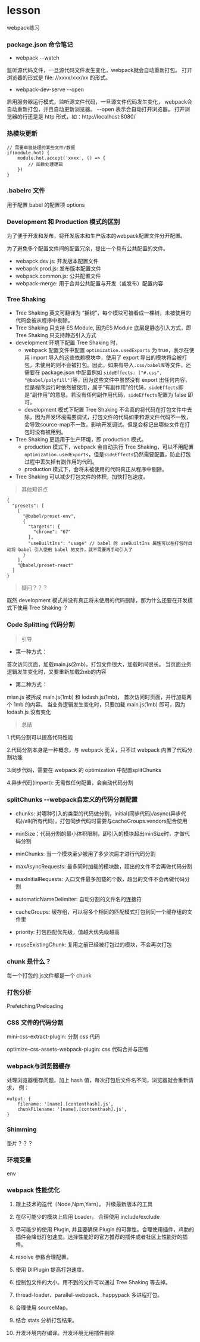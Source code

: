 # lesson
webpack练习


### package.json 命令笔记

- webpack --watch 

监听源代码文件，一旦源代码文件发生变化，webpack就会自动重新打包。
打开浏览器的形式是 file: //xxxx/xxx/xx 的形式。

- webpack-dev-serve --open

启用服务器运行模式，监听源文件代码，一旦源文件代码发生变化，
webpack会自动重新打包，并且自动更新浏览器。 --open 表示会自动打开浏览器。
打开浏览器的行还是是 http 形式，如：http://localhost:8080/


### 热模块更新

```
// 需要单独处理的某些文件/数据
if(module.hot) {
	module.hot.accept('xxxx', () => {
		// 函数处理逻辑
	})
}
```


### .babelrc 文件

用于配置 babel 的配置项 options


### Development 和 Production 模式的区别

为了便于开发和发布，将开发版本和生产版本的webpack配置文件分开配置。

为了避免多个配置文件间的配置冗余，提出一个具有公共配置的文件。

- webapck.dev.js: 开发版本配置文件
- webapck.prod.js: 发布版本配置文件
- webpack.common.js: 公共配置文件
- webpack-merge: 用于合并公共配置与开发（或发布）配置内容


### Tree Shaking

- Tree Shaking 英文可翻译为 “摇树”，每个模块可被看成一棵树，未被使用的代码会被从程序中剔除。
- Tree Shaking 只支持 ES Module, 因为ES Module 底层是静态引入方式，即 Tree Shaking 只支持静态引入方式
- development 环境下配置 Tree Shaking 时， 
	-	webpack 配置文件中配置 `optimization.usedExports` 为 true，表示在使用 import 导入的这些依赖模块中，使用了 export 导出的模块将会被打包，未使用的则不会被打包。因此，如果有导入`.css/babel库`等文件，还需要在 package.json 中配置例如 `sideEffects: ["#.css", "@babel/polyfill"]`等，因为这些文件中虽然没有 export 出任何内容，但是程序运行时依然被使用，属于“有副作用”的代码，`sideEffects`即是“副作用”的意思。若没有任何副作用代码，`sideEffects`配置为 false 即可。
	- development 模式下配置 Tree Shaking 不会真的将代码在打包文件中去除，因为开发环境需要调试，打包文件的代码如果和源文件代码不一致，会导致source-map不一致，影响开发调试。但是会标记出哪些文件在打包时没有被用到。
- Tree Shaking 更适用于生产环境，即 production 模式。
	- production 模式下，webpack 会自动执行 Tree Shaking，可以不用配置`optimization.usedExports`，但是`sideEffects`仍然需要配置，防止打包过程中丢失掉有副作用的代码。
	- production 模式下，会将未被使用的代码真正从程序中剔除。
- Tree Shaking 可以减少打包文件的体积，加快打包速度。

> 其他知识点

```
{
  "presets": [
    [
      "@babel/preset-env",
      {
        "targets": {
          "chrome": "67"
        },
        "useBuiltIns": "usage" // babel 的 useBuiltIns 属性可以在打包时自动将 babel 引入使用 babel 的文件，就不需要再手动引入了
      }
    ],
    "@babel/preset-react"
  ]
}
```

> 疑问？？？

既然 development 模式并没有真正将未使用的代码删除，那为什么还要在开发模式下使用 Tree Shaking ？

### Code Splitting 代码分割

> 引导

- 第一种方式：

首次访问页面，加载main.js(2mb)，打包文件很大，加载时间很长。
当页面业务逻辑发生变化时，又要重新加载2mb的内容

- 第二种方式：

mian.js 被拆成 main.js(1mb) 和 lodash.js(1mb)，
首次访问时页面，并行加载两个 1mb 的内容。
当业务逻辑发生变化时，只要加载 main.js(1mb) 即可，因为lodash.js 没有变化

> 总结

1.代码分割可以提高代码性能

2.代码分割本身是一种概念，与 webpack 无关，只不过 webpack 内置了代码分割功能

3.同步代码，需要在 webpack 的 optimization 中配置splitChunks

4.异步代码(import): 无需做任何配置，会自动代码分割


### splitChunks --webpack自定义的代码分割配置

- chunks: 对哪种引入的类型的代码做分割，initial(同步代码)/async(异步代码)/all(所有代码)，打包同步代码时需要与cacheGroups.vendors配合使用

- minSize：代码分割的最小体积限制，即引入的模块超出minSize时，才做代码分割

- minChunks: 当一个模块至少被用了多少次后才进行代码分割

- maxAsyncRequests: 最多同时加载的模块数，超出的文件不会再做代码分割

- maxInitialRequests: 入口文件最多加载的个数，超出的文件不会再做代码分割

- automaticNameDelimiter: 自动分割的文件名的连接符

- cacheGroups: 缓存组，可以将多个相同的匹配模式打包到同一个缓存组的文件里

- priority: 打包匹配优先级，值越大优先级越高

- reuseExistingChunk: 复用之前已经被打包过的模块，不会再次打包


### chunk 是什么？

每一个打包的.js文件都是一个 chunk


### 打包分析

Prefetching/Preloading


### CSS 文件的代码分割

mini-css-extract-plugin: 分割 css 代码

optimize-css-assets-webpack-plugin: css 代码合并与压缩


### webpack与浏览器缓存

处理浏览器缓存问题，加上 hash 值，每次打包后文件名不同，浏览器就会重新请求， 例：
```
output: {
	filename: '[name].[contenthash].js',
	chunkFilename: '[name].[contenthash].js',
}
```

### Shimming 

垫片？？？


### 环境变量

env

### webpack 性能优化

1. 跟上技术的迭代（Node,Npm,Yarn）。 升级最新版本的工具

2. 在尽可能少的模块上应用 Loader。 合理使用 include/exclude

3. 尽可能少的使用 Plugin, 并且要确保 Plugin 的可靠性。合理使用插件，鸡肋的插件会降低打包速度。选择性能好的官方推荐的插件或者社区上性能好的插件。

4. resolve 参数合理配置。

5. 使用 DllPlugin 提高打包速度。

6. 控制包文件的大小。用不到的文件可以通过 Tree Shaking 等去掉。

7. thread-loader、parallel-webpack、happypack 多进程打包。

8. 合理使用 sourceMap。

9. 结合 stats 分析打包结果。

10. 开发环境内存编译。开发环境无用插件剔除 